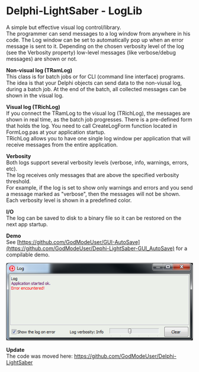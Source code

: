 # Delphi-LightSaber - LogLib

A simple but effective visual log control/library.  
The programmer can send messages to a log window from anywhere in his code.  The Log window can be set to automatically pop up when an error message is sent to it. Depending on the chosen verbosity level of the log (see the Verbosity property) low-level messages (like verbose/debug messages) are shown or not.  

**Non-visual log (TRamLog)**  
This class is for batch jobs or for CLI (command line interface) programs.  
The idea is that your Delphi objects can send data to the non-viusal log, during a batch job. At the end of the batch, all collected messages can be shown in the visual log.  

**Visual log (TRichLog)**  
If you connect the TRamLog to the visual log (TRichLog), the messages are shown in real time, as the batch job progresses. There is a pre-defined form that holds the log. You need to call CreateLogForm function located in FormLog.pas at your application startup.  
TRichLog allows you to have one single log window per application that will receive messages from the entire application.  

**Verbosity**    
Both logs support several verbosity levels (verbose, info, warnings, errors, etc).   
The log receives only messages that are above the specified verbosity threshold.   
For example, if the log is set to show only warnings and errors and you send a message marked as "verbose", then the messages will not be shown.  
Each verbosity level is shown in a predefined color.   

**I/O**  
The log can be saved to disk to a binary file so it can be restored on the next app startup.  

**Demo**  
See [https://github.com/GodModeUser/GUI-AutoSave](https://github.com/GodModeUser/Dephi-LightSaber-GUI_AutoSave) for a compilable demo.  

![](ScreenShot.png)

**Update**  
The code was moved here:
https://github.com/GodModeUser/Delphi-LightSaber

